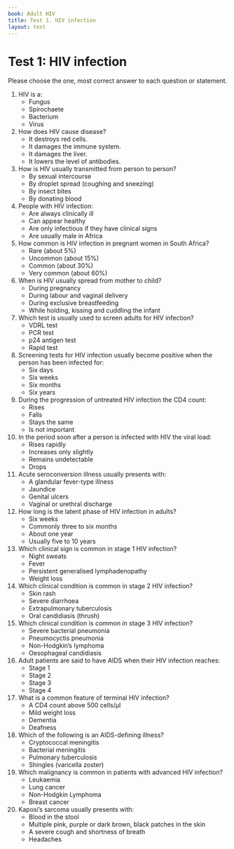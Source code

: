 ```yaml
---
book: Adult HIV
title: Test 1. HIV infection
layout: test
---
```


# Test 1: HIV infection

Please choose the one, most correct answer to each question or statement.

1.	HIV is a:
	*	Fungus
	*	Spirochaete
	*	Bacterium
	*	Virus
2.	How does HIV cause disease?
	*	It destroys red cells.
	*	It damages the immune system.
	*	It damages the liver.
	*	It lowers the level of antibodies.
3. How is HIV usually transmitted from person to person?
	*	By sexual intercourse
	*	By droplet spread (coughing and sneezing)
	*	By insect bites
	*	By donating blood
4.	People with HIV infection:
	*	Are always clinically ill
	*	Can appear healthy
	*	Are only infectious if they have clinical signs
	*	Are usually male in Africa
5.	How common is HIV infection in pregnant women in South Africa?
	*	Rare (about 5%)
	*	Uncommon (about 15%)
	*	Common (about 30%)
	*	Very common (about 60%)
6.	When is HIV usually spread from mother to child?
	*	During pregnancy
	*	During labour and vaginal delivery
	*	During exclusive breastfeeding
	*	While holding, kissing and cuddling the infant
7.	Which test is usually used to screen adults for HIV infection?
	*	VDRL test
	*	PCR test
	*	p24 antigen test
	*	Rapid test
8.	Screening tests for HIV infection usually become positive when the person has been infected for:
	*	Six days
	*	Six weeks
	*	Six months
	*	Six years
9.	During the progression of untreated HIV infection the CD4 count:
	*	Rises
	*	Falls
	*	Stays the same
	*	Is not important
10.	In the period soon after a person is infected with HIV the viral load:
	*	Rises rapidly
	*	Increases only slightly
	*	Remains undetectable
	*	Drops
11.	Acute seroconversion illness usually presents with:
	*	A glandular fever-type illness
	*	Jaundice
	*	Genital ulcers
	*	Vaginal or urethral discharge
12.	How long is the latent phase of HIV infection in adults?
	*	Six weeks
	*	Commonly three to six months
	*	About one year
	*	Usually five to 10 years
13.	Which clinical sign is common in stage 1 HIV infection?
	*	Night sweats
	*	Fever
	*	Persistent generalised lymphadenopathy
	*	Weight loss
14.	Which clinical condition is common in stage 2 HIV infection?
	*	Skin rash
	*	Severe diarrhoea
	*	Extrapulmonary tuberculosis
	*	Oral candidiasis (thrush)
15.	Which clinical condition is common in stage 3 HIV infection?
	*	Severe bacterial pneumonia
	*	Pneumocyctis pneumonia
	*	Non-Hodgkin’s lymphoma
	*	Oesophageal candidiasis
16.	Adult patients are said to have AIDS when their HIV infection reaches:
	*	Stage 1
	*	Stage 2
	*	Stage 3
	*	Stage 4
17.	What is a common feature of terminal HIV infection?
	*	A CD4 count above 500 cells/µl
	*	Mild weight loss
	*	Dementia
	*	Deafness
18.	Which of the following is an AIDS-defining illness?
	*	Cryptococcal meningitis
	*	Bacterial meningitis
	*	Pulmonary tuberculosis
	*	Shingles (varicella zoster)
19.	Which malignancy is common in patients with advanced HIV infection?
	*	Leukaemia
	*	Lung cancer
	*	Non-Hodgkin Lymphoma
	*	Breast cancer
20.	Kaposi’s sarcoma usually presents with:
	*	Blood in the stool
	*	Multiple pink, purple or dark brown, black patches in the skin
	*	A severe cough and shortness of breath
	*	Headaches
